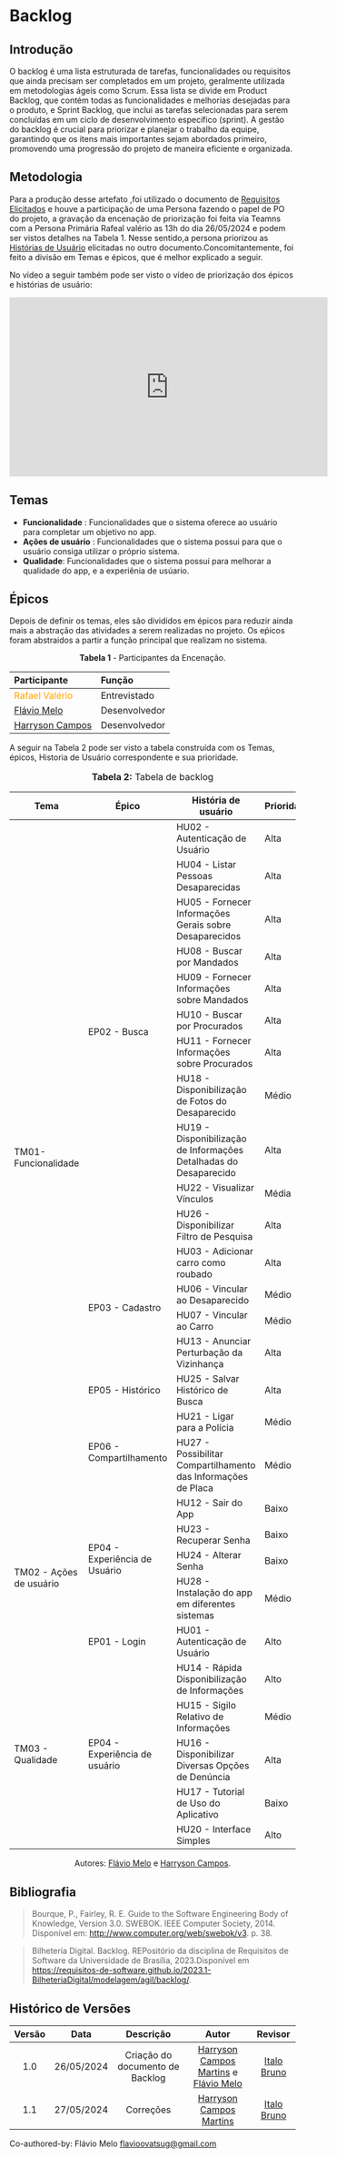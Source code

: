 # Backlog

## Introdução

O backlog é uma lista estruturada de tarefas, funcionalidades ou requisitos que ainda precisam ser completados em um projeto, geralmente utilizada em metodologias ágeis como Scrum. Essa lista se divide em Product Backlog, que contém todas as funcionalidades e melhorias desejadas para o produto, e Sprint Backlog, que inclui as tarefas selecionadas para serem concluídas em um ciclo de desenvolvimento específico (sprint). A gestão do backlog é crucial para priorizar e planejar o trabalho da equipe, garantindo que os itens mais importantes sejam abordados primeiro, promovendo uma progressão do projeto de maneira eficiente e organizada.

## Metodologia

Para a produção desse artefato ,foi utilizado o documento de [Requisitos Elicitados](https://requisitos-de-software.github.io/2024.1-Sinesp_Cidadao/elicitacao/tecnicas/Requisitos_elicitados/) e houve a participação de uma Persona fazendo o papel de PO do projeto, a gravação da encenação de priorização foi feita via Teamns com a Persona Primária Rafeal valério as 13h do dia 26/05/2024 e podem ser vistos detalhes na Tabela 1. Nesse sentido,a persona priorizou as [Histórias de Usuário](Sinesp_Cidadao) elicitadas no outro documento.Concomitantemente, foi feito a divisão em Temas e épicos, que é melhor explicado a seguir.

No vídeo a seguir também pode ser visto o vídeo de priorização dos épicos e histórias de usuário:

<center>

<iframe width="560" height="315" src="https://www.youtube.com/embed/Cvb86eASWiI?si=_fY94IBdPUp1pP2R" title="YouTube video player" frameborder="0" allow="accelerometer; autoplay; clipboard-write; encrypted-media; gyroscope; picture-in-picture; web-share" referrerpolicy="strict-origin-when-cross-origin" allowfullscreen></iframe>

</center>

## Temas

- **Funcionalidade** : Funcionalidades que o sistema oferece ao usuário para completar um objetivo no app.
- **Ações de usuário** : Funcionalidades que o sistema possui para que o usuário consiga utilizar o próprio sistema.
- **Qualidade**: Funcionalidades que o sistema possui para melhorar a qualidade do app, e a experiênia de usúario.

## Épicos

Depois de definir os temas, eles são divididos em épicos para reduzir ainda mais a abstração das atividades a serem realizadas no projeto. Os eṕicos foram abstraidos a partir a função principal que realizam no sistema.


<center>

**Tabela 1** - Participantes da Encenação.

| **Participante**                                        | **Função**     |
| :------------------------------------------------------ | :------------- |
| <span style = "color: orange"> Rafael Valério</span>    | Entrevistado   |
|     [Flávio Melo](https://github.com/flavioovatsug)     | Desenvolvedor  |
|   [Harryson Campos](https://github.com/harry-cmartin)   | Desenvolvedor  |

</center>

A seguir na Tabela 2 pode ser visto a tabela construída com os Temas, épicos, Historia de Usuário correspondente e sua prioridade.

<center>


<div align="center">
<font size="3"><p style="text-align: center"><b>Tabela 2:</b> Tabela de backlog</p></font>
</div>

<table>
<thead>
    <tr>
        <th>Tema</th>
        <th>Épico</th>
        <th>História de usuário</th>
        <th>Prioridade</th>
    </tr>
</thead>
<tbody>
    <tr>
        <td rowspan="18"> TM01- Funcionalidade </td>
        <td rowspan="11"> EP02 - Busca </td>
        <td> HU02 - Autenticação de Usuário </td>
        <td>  Alta</td>
    </tr>
    <tr>
        <td> HU04 - Listar Pessoas Desaparecidas </td>
        <td> Alta</td>
    </tr>
    <tr>
        <td> HU05 - Fornecer Informações Gerais sobre Desaparecidos </td>
        <td> Alta </td>
    <tr>
        <td> HU08 - Buscar por Mandados </td>
        <td> Alta </td>
    </tr>
     <tr>
        <td> HU09 - Fornecer Informações sobre Mandados </td>
        <td> Alta </td>
    </tr>
     <tr>
        <td> HU10 - Buscar por Procurados </td>
        <td> Alta </td>
    </tr>
      <tr>
        <td> HU11 - Fornecer Informações sobre Procurados </td>
        <td> Alta </td>
    </tr>
      <tr>
        <td> HU18 - Disponibilização de Fotos do Desaparecido </td>
        <td> Médio </td>
    </tr>
      <tr>
        <td> HU19 - Disponibilização de Informações Detalhadas do Desaparecido </td>
        <td> Alta </td>
    </tr>
      <tr>
        <td> HU22 - Visualizar Vínculos </td>
        <td> Média </td>
    </tr>
     <tr>
        <td> HU26 - Disponibilizar Filtro de Pesquisa </td>
        <td> Alta  </td>
    </tr>
    <tr>
        <td rowspan="4"> EP03 - Cadastro </td>
        <td> HU03 - Adicionar carro como roubado </td>
        <td> Alta </td>
    </tr>
     <tr>
        <td> HU06 - Vincular ao Desaparecido </td>
        <td> Médio </td>
    </tr>
     <tr>
        <td> HU07 - Vincular ao Carro </td>
        <td> Médio </td>
    </tr>
     <tr>
        <td> HU13 - Anunciar Perturbação da Vizinhança </td>
        <td> Alta </td>
    </tr>
        <tr>
        <td rowspan="1"> EP05 - Histórico </td>
        <td> HU25 - Salvar Histórico de Busca </td>
        <td> Alta </td>
    </tr>
          <tr>
        <td rowspan="2"> EP06 - Compartilhamento </td>
        <td> HU21 - Ligar para a Polícia </td>
        <td> Médio </td>
    </tr>
     <tr>
        <td> HU27 - Possibilitar Compartilhamento das Informações de Placa </td>
        <td> Médio </td>
    </tr>
    <tr>
        <td rowspan="5"> TM02 - Ações de usuário </td>
        <td rowspan="4"> EP04 - Experiência de Usuário </td>
        <td> HU12 - Sair do App </td>
        <td> Baixo </td>
    </tr>
     <tr>
        <td>HU23 - Recuperar Senha</td>
        <td>Baixo</td>
    </tr>
    <tr>
        <td>HU24 - Alterar Senha</td>
        <td>Baixo</td>
    </tr>
    <tr>
        <td>HU28 - Instalação do app em diferentes sistemas </td>
        <td>Médio</td>
    </tr>
    <tr>
        <td rowspan="1">EP01 - Login</td>
        <td>HU01 - Autenticação de Usuário</td>
        <td>Alto</td>
    </tr>
     <tr>
        <td rowspan="6"> TM03 - Qualidade</td>
        <td rowspan="6"> EP04 - Experiência de usuário</td>
        <td>HU14 - Rápida Disponibilização de Informações </td>
        <td>Alto</td>
    </tr>
    <tr>
        <td>HU15 - Sigilo Relativo de Informações </td>
        <td>Médio</td>
    </tr>
    <tr>
        <td>HU16 - Disponibilizar Diversas Opções de Denúncia </td>
        <td>Alta</td>
    </tr>
    <tr>
        <td>HU17 - Tutorial de Uso do Aplicativo </td>
        <td>Baixo</td>
    </tr>
     <tr>
        <td>HU20 - Interface Simples </td>
        <td>Alto</td>
    </tr>
   
</tbody>
</table>



Autores: [Flávio Melo](https://github.com/flavioovatsug) e [Harryson Campos](https://github.com/harry-cmartin).

</center>



## Bibliografia


> Bourque, P., Fairley, R. E. Guide to the Software Engineering Body of Knowledge, Version 3.0. SWEBOK. IEEE Computer Society, 2014. Disponível em: http://www.computer.org/web/swebok/v3. p. 38.


> Bilheteria Digital. Backlog. REPositório da disciplina de Requisitos de Software da Universidade de Brasília, 2023.Disponível em https://requisitos-de-software.github.io/2023.1-BilheteriaDigital/modelagem/agil/backlog/.




## Histórico de Versões
| Versão | Data | Descrição | Autor | Revisor |
| :----: | :--: | :-------: | :---: | :-----: |
| 1.0 | 26/05/2024 | Criação do documento de Backlog |  [Harryson Campos Martins](https://github.com/harry-cmartin) e [Flávio Melo](https://github.com/flavioovatsug)| [Italo Bruno](https://github.com/ItaloBrunoM) |
|1.1  |27/05/2024 | Correções |[Harryson Campos Martins](https://github.com/harry-cmartin)|[Italo Bruno](https://github.com/ItaloBrunoM)|
Co-authored-by: Flávio Melo <flavioovatsug@gmail.com>
